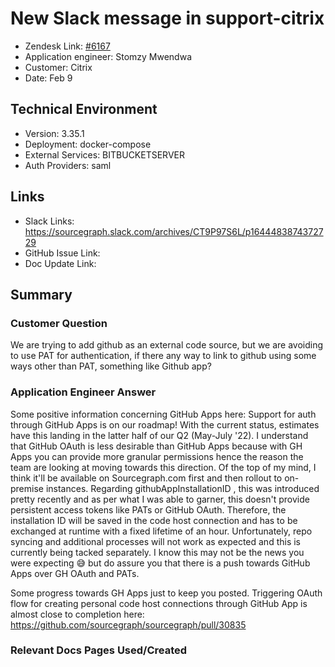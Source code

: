 
# New Slack message in support-citrix <!-- Ticket Title  Hint: include keywords to make it searchable -->

- Zendesk Link: [#6167](https://sourcegraph.zendesk.com/agent/tickets/6167)
- Application engineer: Stomzy Mwendwa
- Customer: Citrix <!-- Redact if this contains personally identifying information -->
- Date: Feb 9

<!-- Data populated from integration, speak to Ben Gordon or Michael Bali if not working -->
<!-- During Internal team trial, fill missing data manually (we are waiting for all data to sync) -->

## Technical Environment
- Version: 3.35.1​
- Deployment: docker-compose
- External Services: BITBUCKETSERVER
- Auth Providers: saml


## Links
<!-- Data for application engineer manual entry -->
- Slack Links: https://sourcegraph.slack.com/archives/CT9P97S6L/p1644483874372729 
- GitHub Issue Link:
- Doc Update Link:

## Summary
### Customer Question
We are trying to add github as an external code source, but we are avoiding to use PAT for authentication, if there any way to link to github using some ways other than PAT, something like Github app?
### Application Engineer Answer
Some positive information concerning GitHub Apps here:
Support for auth through GitHub Apps is on our roadmap! With the current status, estimates have this landing in the latter half of our Q2 (May-July '22).
I understand that GitHub OAuth is less desirable than GitHub Apps because with GH Apps you can provide more granular permissions hence the reason the team are looking at moving towards this direction. Of the top of my mind, I think it'll be available on Sourcegraph.com first and then rollout to on-premise instances.
Regarding githubAppInstallationID , this was introduced pretty recently and as per what I was able to garner, this doesn't provide persistent access tokens like PATs or GitHub OAuth. Therefore, the installation ID will be saved in the code host connection and has to be exchanged at runtime with a fixed lifetime of an hour.
Unfortunately, repo syncing and additional processes will not work as expected and this is currently being tacked separately.
I know this may not be the news you were expecting :sweat_smile: but do assure you that there is a push towards GitHub Apps over GH OAuth and PATs.

Some progress towards GH Apps just to keep you posted. Triggering OAuth flow for creating personal code host connections through GitHub App is almost close to completion here: https://github.com/sourcegraph/sourcegraph/pull/30835

### Relevant Docs Pages Used/Created
